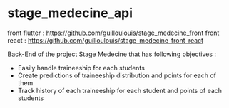 # stage_medecine_api
front flutter : https://github.com/guilloulouis/stage_medecine_front
front react : https://github.com/guilloulouis/stage_medecine_front_react

Back-End of the project Stage Medecine that has following objectives :
- Easily handle traineeship for each students
- Create predictions of traineeship distribution and points for each of them
- Track history of each traineeship for each student and points of each students
